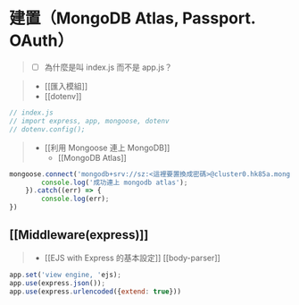 # 建置（MongoDB Atlas, Passport. OAuth）
>- [ ] 為什麼是叫 index.js 而不是 app.js？

>- [[匯入模組]]
>- [[dotenv]]
```js
// index.js
// import express, app, mongoose, dotenv
// dotenv.config();
```

>- [[利用 Mongoose 連上 MongoDB]]
>	- [[MongoDB Atlas]] 
```js
mongoose.connect('mongodb+srv://sz:<這裡要置換成密碼>@cluster0.hk85a.mongodb.net/<這裡要置換成想要命名的數據庫名稱>?retryWrites=true&w=majority').then(() => {
		console.log('成功連上 mongodb atlas');
	}).catch((err) => {
		console.log(err);
})
```

## [[Middleware(express)]]
>- [[EJS with Express 的基本設定]]
>[[body-parser]]
```js
app.set('view engine, 'ejs);
app.use(express.json());
app.use(express.urlencoded({extend: true}))
```